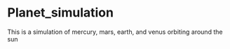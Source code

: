 # Planet_simulation
This is a simulation of mercury, mars, earth, and venus orbiting around the sun
